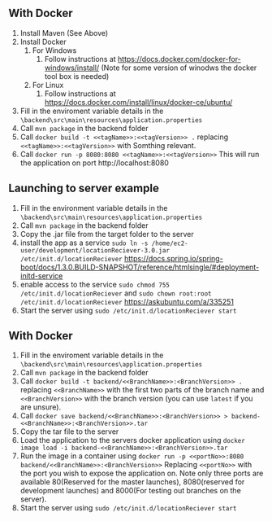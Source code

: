 ## With Docker
1. Install Maven (See Above)
2. Install Docker 
	1. For Windows
		1. Follow instructions at https://docs.docker.com/docker-for-windows/install/ (Note for some version of winodws the docker tool box is needed)
	2. For Linux 
		1. Follow instructions at https://docs.docker.com/install/linux/docker-ce/ubuntu/
3. Fill in the enviroment variable details in the `\backend\src\main\resources\application.properties`
4. Call `mvn package` in the backend folder
5. Call `docker build -t <<tagName>>:<<tagVersion>> .` replacing `<<tagName>>:<<tagVersion>>` with Somthing relevant.
6. Call `docker run -p 8080:8080 <<tagName>>:<<tagVersion>>` This will run the application on port http://localhost:8080

## Launching to server example
1. Fill in the environment variable details in the `\backend\src\main\resources\application.properties`
2. Call `mvn package` in the backend folder
3. Copy the .jar file from the target folder to the server
4. install the app as a service `sudo ln -s /home/ec2-user/development/locationReciever-3.0.jar /etc/init.d/locationReciever` https://docs.spring.io/spring-boot/docs/1.3.0.BUILD-SNAPSHOT/reference/htmlsingle/#deployment-initd-service
5. enable access to the service `sudo chmod 755 /etc/init.d/locationReciever` and `sudo chown root:root /etc/init.d/locationReciever` https://askubuntu.com/a/335251
6. Start the server using `sudo /etc/init.d/locationReciever start`

## With Docker
1. Fill in the enviroment variable details in the `\backend\src\main\resources\application.properties`
2. Call `mvn package` in the backend folder
3. Call `docker build -t backend/<<BranchName>>:<BranchVersion>> .` replacing `<<BranchName>>` with the first two parts of the branch name and `<<BranchVersion>>` with the branch version (you can use `latest` if you are unsure).
4. Call `docker save backend/<<BranchName>>:<BranchVersion>> > backend-<<BranchName>>:<BranchVersion>>.tar`
5. Copy the tar file to the server
6. Load the application to the servers docker application using `docker image load -i backend-<<BranchName>>:<BranchVersion>>.tar`
7. Run the image in a container using `docker run -p <<portNo>>:8080 backend/<<BranchName>>:<BranchVersion>>` Replacing `<<portNo>>` with the port you wish to expose the application on. Note only three ports are available 80(Reserved for the master launches), 8080(reserved for development launches) and 8000(For testing out branches on the server).
6. Start the server using `sudo /etc/init.d/locationReciever start`